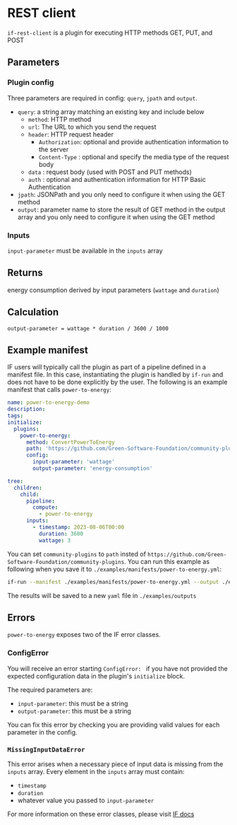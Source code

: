 # REST client

`if-rest-client` is a plugin for executing HTTP methods GET, PUT, and POST


## Parameters

### Plugin config

Three parameters are required in config: `query`, `jpath` and `output`.

- `query`: a string array matching an existing key and include below
  - `method`: HTTP method
  - `url`: The URL to which you send the request
  - `header`: HTTP request header
    - `Authorization`: optional and provide authentication information to the server
    - `Content-Type` : optional and specify the media type of the request body
  - `data` : request body (used with POST and PUT methods)
  - `auth` : optional and authentication information for HTTP Basic Authentication
- `jpath`: JSONPath and you only need to configure it when using the GET method
- `output`: parameter name to store the result of GET method in the output array and you only need to configure it when using the GET method

### Inputs

`input-parameter` must be available in the `inputs` array

## Returns

energy consumption derived by input parameters (`wattage` and `duration`)

## Calculation

```pseudocode
output-parameter = wattage * duration / 3600 / 1000
```

## Example manifest

IF users will typically call the plugin as part of a pipeline defined in a manifest file. In this case, instantiating the plugin is handled by `if-run` and does not have to be done explicitly by the user. The following is an example manifest that calls `power-to-energy`:

```yaml
name: power-to-energy-demo
description:
tags:
initialize:
  plugins:
    power-to-energy:
      method: ConvertPowerToEnergy
      path: 'https://github.com/Green-Software-Foundation/community-plugins'
      config:
        input-parameter: 'wattage'
        output-parameter: 'energy-consumption'

tree:
  children:
    child:
      pipeline:
        compute:
          - power-to-energy
      inputs:
        - timestamp: 2023-08-06T00:00
          duration: 3600
          wattage: 3
```
You can set `community-plugins` to `path` insted of `https://github.com/Green-Software-Foundation/community-plugins`. 
You can run this example as following when you save it to `./examples/manifests/power-to-energy.yml`:

```sh
if-run --manifest ./examples/manifests/power-to-energy.yml --output ./examples/outputs/power-to-energy
```

The results will be saved to a new `yaml` file in `./examples/outputs`

## Errors

`power-to-energy` exposes two of the IF error classes.

### ConfigError

You will receive an error starting `ConfigError: ` if you have not provided the expected configuration data in the plugin's `initialize` block.

The required parameters are:

- `input-parameter`: this must be a string
- `output-parameter`: this must be a string

You can fix this error by checking you are providing valid values for each parameter in the config.

### `MissingInputDataError`

This error arises when a necessary piece of input data is missing from the `inputs` array.
Every element in the `inputs` array must contain:

- `timestamp`
- `duration`
- whatever value you passed to `input-parameter`

For more information on these error classes, please visit [IF docs](https://if.greensoftware.foundation/reference/errors)
